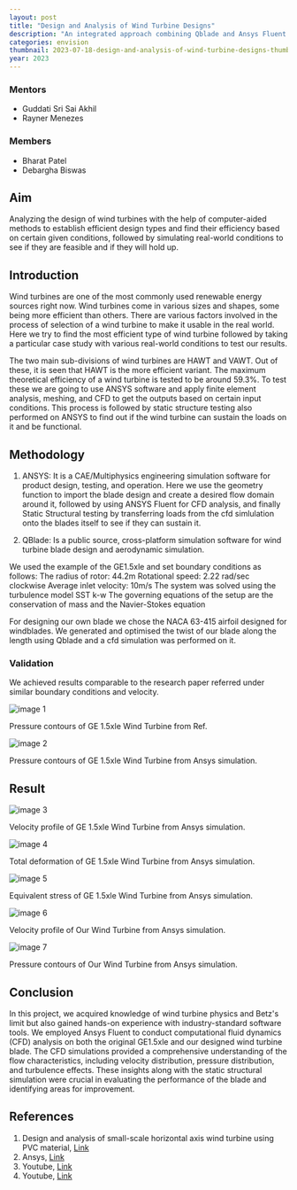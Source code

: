 ```yaml
---
layout: post
title: "Design and Analysis of Wind Turbine Designs"
description: "An integrated approach combining Qblade and Ansys Fluent for designing and analyzing wind turbine blades, from airfoil to CFD and structural analysis"
categories: envision
thumbnail: 2023-07-18-design-and-analysis-of-wind-turbine-designs-thumbnail.jpg
year: 2023
---
```


### Mentors

- Guddati Sri Sai Akhil
- Rayner Menezes

### Members

- Bharat Patel
- Debargha Biswas

## Aim
Analyzing the design of wind turbines with the help of computer-aided methods to establish efficient design types and find their efficiency based on certain given conditions, followed by simulating real-world conditions to see if they are feasible and if they will hold up.


## Introduction
Wind turbines are one of the most commonly used renewable energy sources right now. Wind turbines come in various sizes and shapes, some being more efficient than others. There are various factors involved in the process of selection of a wind turbine to make it usable in the real world. Here we try to find the most efficient type of wind turbine followed by taking a particular case study with various real-world conditions to test our results.

The two main sub-divisions of wind turbines are HAWT and VAWT. Out of these, it is seen that HAWT is the more efficient variant. The maximum theoretical efficiency of a wind turbine is tested to be around 59.3%. To test these we are going to use ANSYS software and apply finite element analysis, meshing, and CFD to get the outputs based on certain input conditions. This process is followed by static structure testing also performed on ANSYS to find out if the wind turbine can sustain the loads on it and be functional. 


## Methodology
1. ANSYS: It is a CAE/Multiphysics engineering simulation software for product design, testing, and operation. Here we use the geometry function to import the blade design and create a desired flow domain around it, followed by using ANSYS Fluent for CFD analysis, and finally Static Structural testing by transferring loads from the cfd simlulation onto the blades itself to see if they can sustain it.

2. QBlade: Is a public source, cross-platform simulation software for wind turbine blade design and aerodynamic simulation.

We used the example of the GE1.5xle and set boundary conditions as follows:
The radius of rotor: 44.2m
Rotational speed: 2.22 rad/sec clockwise 
Average inlet velocity: 10m/s
The system was solved using the turbulence model SST k-w
The governing equations of the setup are the conservation of mass and the Navier-Stokes equation

For designing our own blade we chose the NACA 63-415 airfoil designed for windblades. We generated and optimised the twist of our blade along the length using Qblade and a cfd simulation was performed on it.

### Validation
We achieved results comparable to the research paper referred under similar boundary conditions and velocity.

![image 1](/virtual-expo/assets/img/envision/piston/design-and-analysis-of-wind-turbine-designs/pressure_ge_ref.png)

Pressure contours of GE 1.5xle Wind Turbine from Ref.

![image 2](/virtual-expo/assets/img/envision/piston/design-and-analysis-of-wind-turbine-designs/pressure_ge.png)

Pressure contours of GE 1.5xle Wind Turbine from Ansys simulation.

## Result
![image 3](/virtual-expo/assets/img/envision/piston/design-and-analysis-of-wind-turbine-designs/velocity_profile_ge.png)

Velocity profile of GE 1.5xle Wind Turbine from Ansys simulation.

![image 4](/virtual-expo/assets/img/envision/piston/design-and-analysis-of-wind-turbine-designs/deformation_ge.png)

Total deformation of GE 1.5xle Wind Turbine from Ansys simulation.

![image 5](/virtual-expo/assets/img/envision/piston/design-and-analysis-of-wind-turbine-designs/Equivalent_Stress_ge.png)

Equivalent stress of GE 1.5xle Wind Turbine from Ansys simulation.

![image 6](/virtual-expo/assets/img/envision/piston/design-and-analysis-of-wind-turbine-designs/velocity_profile_qblade.png)

Velocity profile of Our Wind Turbine from Ansys simulation.

![image 7](/virtual-expo/assets/img/envision/piston/design-and-analysis-of-wind-turbine-designs/pressure_qblade.png)

Pressure contours of Our Wind Turbine from Ansys simulation.





## Conclusion
In this project, we acquired knowledge of wind turbine physics and Betz's limit but also gained hands-on experience with industry-standard software tools.
We employed Ansys Fluent to conduct computational fluid dynamics (CFD) analysis on both the original GE1.5xle and our designed wind turbine blade.
The CFD simulations provided a comprehensive understanding of the flow characteristics, including velocity distribution, pressure distribution, and turbulence effects. These insights along with the static structural simulation were crucial in evaluating the performance of the blade and identifying areas for improvement.

## References

1. Design and analysis of small-scale horizontal axis wind turbine using PVC material, [Link](https://www.sciencedirect.com/science/article/pii/S2214785321055309)
2. Ansys, [Link](https://courses.ansys.com/index.php/courses/wind-blade-analysis-for-wind-power-using-ansys-fluent/)
3. Youtube, [Link](https://youtube.com/playlist?list=PLcu34l7xaPqbP_DZcQosaaXqmGWIk0Gux)
4. Youtube, [Link](https://www.youtube.com/playlist?list=PLa0Lu5W8HP8tBUuqUJgDbDxFYGYMgSDNF)
